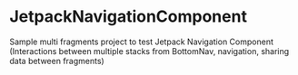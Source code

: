 # JetpackNavigationComponent

Sample multi fragments project to test Jetpack Navigation Component (Interactions between multiple stacks from BottomNav, navigation, sharing data between fragments)
